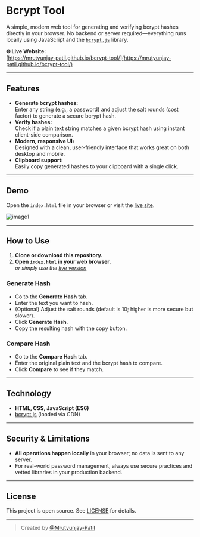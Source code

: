 # Bcrypt Tool

A simple, modern web tool for generating and verifying bcrypt hashes directly in your browser. No backend or server required—everything runs locally using JavaScript and the [`bcrypt.js`](https://github.com/dcodeIO/bcrypt.js) library.

**🌐 Live Website:**  
[https://mrutyunjay-patil.github.io/bcrypt-tool/](https://mrutyunjay-patil.github.io/bcrypt-tool/)

---

## Features

- **Generate bcrypt hashes:**  
  Enter any string (e.g., a password) and adjust the salt rounds (cost factor) to generate a secure bcrypt hash.
- **Verify hashes:**  
  Check if a plain text string matches a given bcrypt hash using instant client-side comparison.
- **Modern, responsive UI:**  
  Designed with a clean, user-friendly interface that works great on both desktop and mobile.
- **Clipboard support:**  
  Easily copy generated hashes to your clipboard with a single click.

---

## Demo

Open the `index.html` file in your browser or visit the [live site](https://mrutyunjay-patil.github.io/bcrypt-tool/).

![image1](image1)

---

## How to Use

1. **Clone or download this repository.**
2. **Open `index.html` in your web browser.**  
   _or simply use the [live version](https://mrutyunjay-patil.github.io/bcrypt-tool/)_

### Generate Hash

- Go to the **Generate Hash** tab.
- Enter the text you want to hash.
- (Optional) Adjust the salt rounds (default is 10; higher is more secure but slower).
- Click **Generate Hash**.
- Copy the resulting hash with the copy button.

### Compare Hash

- Go to the **Compare Hash** tab.
- Enter the original plain text and the bcrypt hash to compare.
- Click **Compare** to see if they match.

---

## Technology

- **HTML, CSS, JavaScript (ES6)**
- [bcrypt.js](https://github.com/dcodeIO/bcrypt.js) (loaded via CDN)

---

## Security & Limitations

- **All operations happen locally** in your browser; no data is sent to any server.
- For real-world password management, always use secure practices and vetted libraries in your production backend.

---

## License

This project is open source. See [LICENSE](LICENSE) for details.

---

> Created by [@Mrutyunjay-Patil](https://github.com/Mrutyunjay-Patil)
